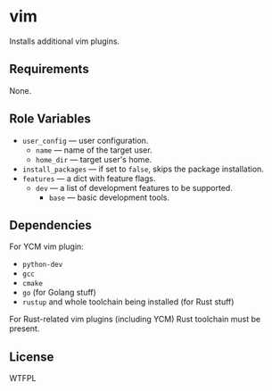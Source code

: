 vim
===

Installs additional vim plugins.

Requirements
------------

None.

Role Variables
--------------

* `user_config` &mdash; user configuration.
    * `name` &mdash; name of the target user.
    * `home_dir` &mdash; target user's home.
* `install_packages` &mdash; if set to `false`, skips the package installation.
* `features` &mdash; a dict with feature flags.
    * `dev` &mdash; a list of development features to be supported.
        * `base` &mdash; basic development tools.

Dependencies
------------

For YCM vim plugin:

* `python-dev`
* `gcc`
* `cmake`
* `go` (for Golang stuff)
* `rustup` and whole toolchain being installed (for Rust stuff)

For Rust-related vim plugins (including YCM) Rust toolchain must be present.

License
-------

WTFPL

